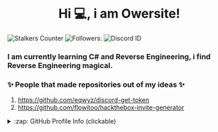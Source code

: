 <h1 align="center">Hi 💻, i am Owersite!</h1>

![Stalkers Counter](https://badges.pufler.dev/visits/Owersite/Owersite?style=for-the-badge&color=blue&logo=github&label=Stalkers+Counter)
![Followers:](https://img.shields.io/github/followers/owersite?style=for-the-badge&color=blue) ![Discord ID](https://img.shields.io/badge/Discord-Owersite%237777-blue?style=for-the-badge) 



### I am currently learning C# and Reverse Engineering, i find Reverse Engineering magical.


### ✨ People that made repositories out of my ideas ✨
1. https://github.com/eqwyz/discord-get-token
2. https://github.com/flowitoo/hackthebox-invite-generator


<details>
  <summary>:zap: GitHub Profile Info (clickable) </summary>
  <h1 align="center">Profile Status</h1>
  <details>
    <summary>:zap: Languages (clickabe) </summary>
  <img align="center" alt="Most used languages" src="https://github-readme-stats.vercel.app/api/top-langs/?username=Owersite&layout=compact&langs_count=4)](https://github.com/anuraghazra/github-readme-stats)" />
    </details>
  
  <details>
    <summary>:zap: GitHub Status (clickable)</summary>
  <img align="center" alt="My GitHub Stats" src="https://github-readme-stats.codestackr.vercel.app/api?username=Owersite&show_icons=true&theme=default&hide_border=true" />
</details>

